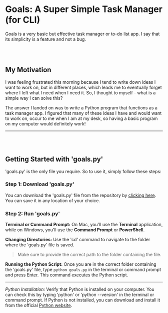 # Goals: A Super Simple Task Manager (for CLI)

Goals is a very basic but effective task manager or to-do list app. I say that its simplicity is a feature and not a bug. 

<br></br>
## My Motivation

I was feeling frustrated this morning because I tend to write down ideas I want to work on, but in different places, which leads me to eventually forget where I left what I need when I need it. So, I thought to myself - what is a simple way I can solve this?

The answer I landed on was to write a Python program that functions as a task manager app. I figured that many of these ideas I have and would want to work on, occur to me when I am at my desk, so having a basic program on my computer would definitely work! 

---

<br></br>
## Getting Started with 'goals.py'

'goals.py' is the only file you require. So to use it, simply follow these steps:

### Step 1: Download 'goals.py'

You can download the 'goals.py' file from the repository by [clicking here](https://github.com/SoManyDistractions/Goals/blob/main/goals.py). You can save it in any location of your choice.

### Step 2: Run 'goals.py'

**Terminal or Command Prompt:** On Mac, you'll use the **Terminal** application, while on Windows, you'll use the **Command Prompt** or **PowerShell**.

**Changing Directories:** Use the 'cd' command to navigate to the folder where the 'goals.py' file is saved. 
> Make sure to provide the correct path to the folder containing the file.

**Running the Python Script:** Once you are in the correct folder containing the 'goals.py' file, type `python goals.py` in the terminal or command prompt and press Enter. This command executes the Python script.

---
*Python Installation:* Verify that Python is installed on your computer. You can check this by typing 'python' or 'python --version' in the terminal or command prompt. If Python is not installed, you can download and install it from the official [Python website](https://www.python.org).
